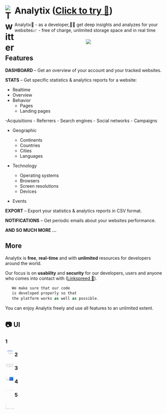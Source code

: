 # <img align="left" alt="Twitter" width="30px" src="https://analytix.tk/uploads/brand/ys17CmIE61mY5SrzlKBu2UbanlIvzwW2l7qmb9PX.png" draggable="false" /> Analytix ([Click to try 🚀](https://analytix.tk/))

Analytix💙 - as a developer,👨‍💻 get deep insights and analyzes for your websites📈 - free of charge, unlimited storage space and in real time


<div align="center">
	<img src="https://cdn.jsdelivr.net/gh/holic-x/holic-x/assets/github-contribution-grid-snake.svg" />
</div>


## Features

**DASHBOARD** – Get an overview of your account and your tracked websites.

**STATS** – Get specific statistics & analytics reports for a website:
- Realtime
- Overview
- Behavior
    - Pages
    - Landing pages
    
-Acquisitions
    - Referrers
    - Search engines
    - Social networks
    - Campaigns
    
- Geographic
    - Continents
    - Countries
    - Cities
    - Languages
    
- Technology
    - Operating systems
    - Browsers
    - Screen resolutions
    - Devices
    
- Events

**EXPORT** – Export your statistics & analytics reports in CSV format.

**NOTIFICATIONS** – Get periodic emails about your websites performance.

**AND SO MUCH MORE ...**

## More
 
Analytix is **free**, **real-time** and with **unlimited** resources 
for developers around the world.

Our focus is on **usability** and **security** 
for our developers, users and anyone who comes into contact with ([Linkspreed 🚀](https://www.linkspreed.com/)).

 ```php
    We make sure that our code 
    is developed properly so that 
    the platform works as well as possible.
```
 You can enjoy Analytix freely and use all features to an unlimited extent.

## 📷 UI


### 1
<img align="left" alt="Twitter" width="30px" src="https://github.com/linkspreed/Analytix/blob/main/screenshots/1.PNG" draggable="false" />

### 2
<img align="left" alt="Twitter" width="30px" src="https://github.com/linkspreed/Analytix/blob/main/screenshots/2.PNG" draggable="false" />

### 3
<img align="left" alt="Twitter" width="30px" src="https://github.com/linkspreed/Analytix/blob/main/screenshots/3.PNG" draggable="false" />

### 4
<img align="left" alt="Twitter" width="30px" src="https://github.com/linkspreed/Analytix/blob/main/screenshots/4.PNG" draggable="false" />

### 5
<img align="left" alt="Twitter" width="30px" src="https://github.com/linkspreed/Analytix/blob/main/screenshots/5.PNG" draggable="false" />
